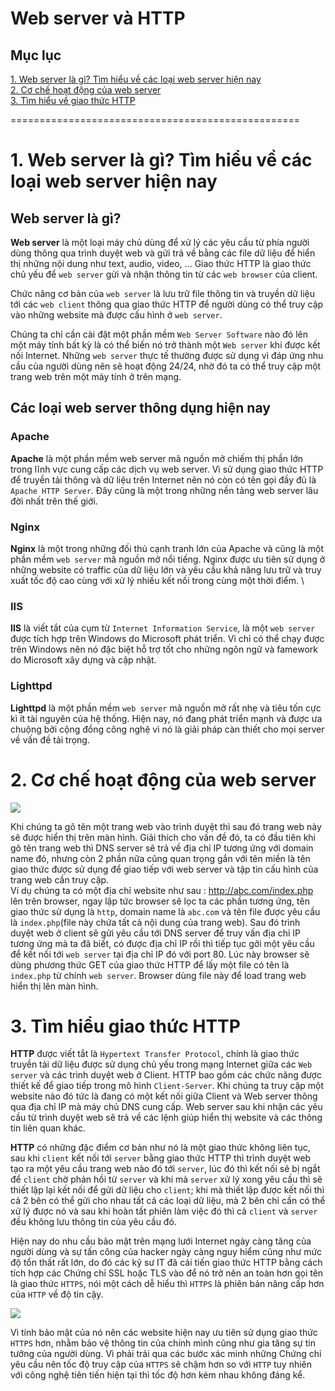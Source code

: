 # Web server và HTTP

## Mục lục

[1. Web server là gì? Tìm hiểu về các loại web server hiện nay](#webserver)  
[2. Cơ chế hoạt động của web server](#cochehoatdong)  
[3. Tìm hiểu về giao thức HTTP](#http)  

==================================================

<a name="webserver"></a>  
# 1. Web server là gì? Tìm hiểu về các loại web server hiện nay

## Web server là gì?  

**Web server** là một loại máy chủ dùng để xử lý các yêu cầu từ phía người dùng thông qua trình duyệt web và gửi trả về bằng các file dữ liệu để hiển thị những nội dung như text, audio, video, ... Giao thức HTTP là giao thức chủ yếu để `web server` gửi và nhận thông tin từ các `web browser` của client.  

Chức năng cơ bản của `web server` là lưu trữ file thông tin và truyền dữ liệu tới các `web client` thông qua giao thức HTTP để người dùng có thể truy cập vào những website mà được cấu hình ở `web server`.  

Chúng ta chỉ cần cài đặt một phần mềm `Web Server Software` nào đó lên một máy tính bất kỳ là có thể biến nó trở thành một `Web server` khi được kết nối Internet. Những `web server` thực tế thường được sử dụng vì đáp ứng nhu cầu của người dùng nên sẽ hoạt động 24/24, nhờ đó ta có thể truy cập một trang web trên một máy tính ở trên mạng.  

## Các loại web server thông dụng hiện nay  

### Apache  

**Apache** là một phần mềm web server mã nguồn mở chiếm thị phần lớn trong lĩnh vực cung cấp các dịch vụ web server. Vì sử dụng giao thức HTTP để truyền tải thông và dữ liệu trên Internet nên nó còn có tên gọi đầy đủ là `Apache HTTP Server`. Đây cũng là một trong những nền tảng web server lâu đời nhất trên thế giới.  

### Nginx

**Nginx** là một trong những đối thủ cạnh tranh lớn của Apache và cũng là một phần mềm `web server` mã nguồn mở nổi tiếng. Nginx được ưu tiên sử dụng ở những website có traffic của dữ liệu lớn và yêu cầu khả năng lưu trữ và truy xuất tốc độ cao cùng với xử lý nhiều kết nối trong cùng một thời điểm.  \

###  IIS  

**IIS** là viết tắt của cụm từ `Internet Information Service`, là một `web server` được tích hợp trên Windows do Microsoft phát triển. Vì chỉ có thể chạy được trên Windows nên nó đặc biệt hỗ trợ tốt cho những ngôn ngữ và famework do Microsoft xây dựng và cập nhật.  

### Lighttpd

**Lighttpd** là một phần mềm `web server` mã nguồn mở rất nhẹ và tiêu tốn cực kì ít tài nguyên của hệ thống. Hiện nay, nó đang phát triển mạnh và được ưa chuộng bởi cộng đồng công nghệ vì nó là giải pháp càn thiết cho mọi server về vấn đề tải trọng.  

<a name="cochehoatdong"></a>  
# 2. Cơ chế hoạt động của web server  

<img src="https://i.imgur.com/FTalNiP.png">  

Khi chúng ta gõ tên một trang web vào trình duyệt thì sau đó trang web này sẽ được hiển thị trên màn hình. Giải thích cho vấn đề đó, ta có đầu tiên khi gõ tên trang web thì DNS server sẽ trả về địa chỉ IP tương ứng với domain name đó, nhưng còn 2 phần nữa cũng quan trọng gắn với tên miền là tên giao thức được sử dụng để giao tiếp với web server và tập tin cấu hình của trang web cần truy cập.  
Ví dụ chúng ta có một địa chỉ website như sau : http://abc.com/index.php lên trên browser, ngay lập tức browser sẽ lọc ta các phần tương ứng, tên giao thức sử dụng là `http`, domain name là `abc.com` và tên file được yêu cầu là `index.php`(file này chứa tất cả nội dung của trang web). Sau đó trình duyệt web ở client sẽ gửi yêu cầu tới DNS server để truy vấn địa chỉ IP tương ứng mà ta đã biết, có được địa chỉ IP rồi thì tiếp tục gởi một yêu cầu để kết nối tới `web server` tại địa chỉ IP đó với port 80. Lúc này browser sẽ dùng phương thức GET của giao thức HTTP để lấy một file có tên là `index.php` từ chính `web server`. Browser dùng file này để load trang web hiển thị lên màn hình.  

<a name="http"></a>  
# 3. Tìm hiểu giao thức HTTP  

**HTTP** được viết tắt là `Hypertext Transfer Protocol`, chính là giao thức truyền tải dữ liệu được sử dụng chủ yếu trong mạng Internet giữa các `Web server` và các trình duyệt web ở Client. HTTP bao gồm các chức năng được thiết kế để giao tiếp trong mô hình `Client-Server`. Khi chúng ta truy cập một website nào đó tức là đang có một kết nối giữa Client và Web server thông qua địa chỉ IP mà máy chủ DNS cung cấp. Web server sau khi nhận các yêu cầu từ trình duyệt web sẽ trả về các lệnh giúp hiển thị website và các thông tin liên quan khác.  

**HTTP** có những đặc điểm cơ bản như nó là một giao thức không liên tục, sau khi `client` kết nối tới `server` bằng giao thức HTTP thì trình duyệt web tạo ra một yêu cầu trang web nào đó tới `server`, lúc đó thì kết nối sẽ bị ngắt để `client` chờ phản hồi từ `server` và khi mà `server` xử lý xong yêu cầu thì sẽ thiết lập lại kết nối để gửi dữ liệu cho `client`; khi mà thiết lập được kết nối thì cả 2 bên có thể gửi cho nhau tất cả các loại dữ liệu, mà 2 bên chỉ cần có thể xử lý được nó và sau khi hoàn tất phiên làm việc đó thì cả `client` và `server` đều không lưu thông tin của yêu cầu đó.  

Hiện nay do nhu cầu bảo mật trên mạng lưới Internet ngày càng tăng của người dùng và sự tấn công của hacker ngày càng nguy hiểm cũng như mức độ tổn thất rất lớn, do đó các kỹ sư IT đã cải tiến giao thức HTTP bằng cách tích hợp các Chứng chỉ SSL hoặc TLS vào để nó trở nên an toàn hơn gọi tên là giao thức `HTTPS`, nói một cách dễ hiểu thì `HTTPS` là phiên bản nâng cấp hơn của `HTTP` về độ tin cậy.  

<img src="https://i.imgur.com/ntSjuXr.png">  

Vì tính bảo mật của nó nên các website hiện nay ưu tiên sử dụng giao thức `HTTPS` hơn, nhằm bảo vệ thông tin của chính mình cũng như gia tăng sự tin tưởng của người dùng. Vì phải trải qua các bước xác minh những Chứng chỉ yêu cầu nên tốc độ truy cập của `HTTPS` sẽ chậm hơn so với `HTTP` tuy nhiên với công nghệ tiên tiến hiện tại thì tốc độ hơn kém nhau không đáng kể.


